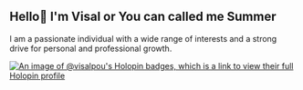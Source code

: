 ## Hello👋 I'm Visal or You can called me Summer

I am a passionate individual with a wide range of interests and a strong drive for personal and professional growth.

[![An image of @visalpou's Holopin badges, which is a link to view their full Holopin profile](https://holopin.me/visalpou)](https://holopin.io/@visalpou)
